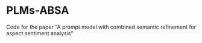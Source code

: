 # PLMs-ABSA
Code for the paper "A prompt model with combined semantic refinement for  aspect sentiment analysis"

